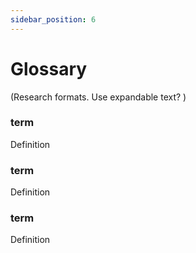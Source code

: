 ```yaml
---
sidebar_position: 6
---
```


# Glossary

(Research formats. Use expandable text? )


### term <a id="glo-term"></a>

Definition


### term

Definition


### term

Definition

